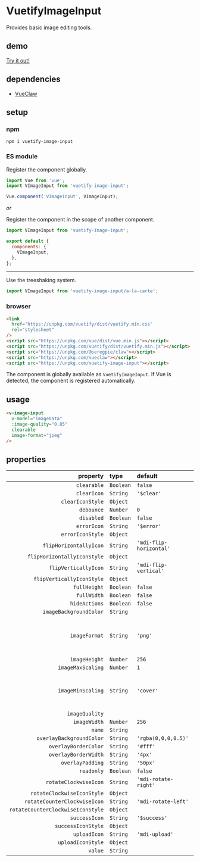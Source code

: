 # VuetifyImageInput

Provides basic image editing tools.

## demo

[Try it out!](https://seregpie.github.io/VuetifyImageInput/)

## dependencies

- [VueClaw](https://github.com/SeregPie/VueClaw)

## setup

### npm

```shell
npm i vuetify-image-input
```

### ES module

Register the component globally.

```javascript
import Vue from 'vue';
import VImageInput from 'vuetify-image-input';

Vue.component('VImageInput', VImageInput);
```

*or*

Register the component in the scope of another component.

```javascript
import VImageInput from 'vuetify-image-input';

export default {
  components: {
    VImageInput,
  },
};
```

---

Use the treeshaking system.

```javascript
import VImageInput from 'vuetify-image-input/a-la-carte';
```

### browser

```html
<link
  href="https://unpkg.com/vuetify/dist/vuetify.min.css"
  rel="stylesheet"
/>
<script src="https://unpkg.com/vue/dist/vue.min.js"></script>
<script src="https://unpkg.com/vuetify/dist/vuetify.min.js"></script>
<script src="https://unpkg.com/@seregpie/claw"></script>
<script src="https://unpkg.com/vueclaw"></script>
<script src="https://unpkg.com/vuetify-image-input"></script>
```

The component is globally available as `VuetifyImageInput`. If Vue is detected, the component is registered automatically.

## usage

```html
<v-image-input
  v-model="imageData"
  :image-quality="0.85"
  clearable
  image-format="jpeg"
/>
```

## properties

| property | type | default | description |
| ---: | :--- | :--- | :--- |
| `clearable` | `Boolean` | `false` | |
| `clearIcon` | `String` | `'$clear'` | |
| `clearIconStyle` | `Object` | | |
| `debounce` | `Number` | `0` | |
| `disabled` | `Boolean` | `false` | |
| `errorIcon` | `String` | `'$error'` | |
| `errorIconStyle` | `Object` | | |
| `flipHorizontallyIcon` | `String` | `'mdi-flip-horizontal'` | |
| `flipHorizontallyIconStyle` | `Object` | | |
| `flipVerticallyIcon` | `String` | `'mdi-flip-vertical'` | |
| `flipVerticallyIconStyle` | `Object` | | |
| `fullHeight` | `Boolean` | `false` | |
| `fullWidth` | `Boolean` | `false` | |
| `hideActions` | `Boolean` | `false` | |
| `imageBackgroundColor` | `String` | | |
| `imageFormat` | `String` | `'png'` | Possible values are `'png'`, `'jpeg'` and `'webp'`. |
| `imageHeight` | `Number` | `256` | |
| `imageMaxScaling` | `Number` | `1` | |
| `imageMinScaling` | `String` | `'cover'` | Possible values are `'cover'` and `'contain'`. |
| `imageQuality` | | | |
| `imageWidth` | `Number` | `256` | |
| `name` | `String` | | |
| `overlayBackgroundColor` | `String` | `'rgba(0,0,0,0.5)'` | |
| `overlayBorderColor` | `String` | `'#fff'` | |
| `overlayBorderWidth` | `String` | `'4px'` | |
| `overlayPadding` | `String` | `'50px'` | |
| `readonly` | `Boolean` | `false` | |
| `rotateClockwiseIcon` | `String` | `'mdi-rotate-right'` | |
| `rotateClockwiseIconStyle` | `Object` | | |
| `rotateCounterClockwiseIcon` | `String` | `'mdi-rotate-left'` | |
| `rotateCounterClockwiseIconStyle` | `Object` | | |
| `successIcon` | `String` | `'$success'` | |
| `successIconStyle` | `Object` | | |
| `uploadIcon` | `String` | `'mdi-upload'` | |
| `uploadIconStyle` | `Object` | | |
| `value` | `String` | | |
